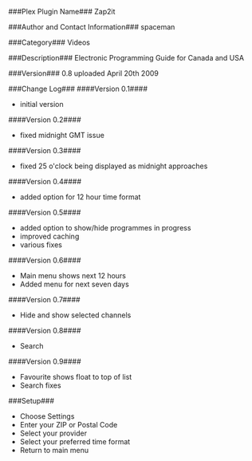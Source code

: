 ###Plex Plugin Name###
Zap2it

###Author and Contact Information###
spaceman

###Category###
Videos

###Description###
Electronic Programming Guide for Canada and USA

###Version###
0.8 uploaded April 20th 2009

###Change Log###
####Version 0.1####
* initial version

####Version 0.2####
* fixed midnight GMT issue

####Version 0.3####
* fixed 25 o'clock being displayed as midnight approaches

####Version 0.4####
* added option for 12 hour time format

####Version 0.5####
* added option to show/hide programmes in progress
* improved caching
* various fixes

####Version 0.6####
* Main menu shows next 12 hours
* Added menu for next seven days

####Version 0.7####
* Hide and show selected channels

####Version 0.8####
* Search

####Version 0.9####
* Favourite shows float to top of list
* Search fixes

###Setup###
* Choose Settings
* Enter your ZIP or Postal Code
* Select your provider
* Select your preferred time format
* Return to main menu
